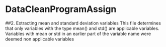 # DataCleanProgramAssign
##2. Extracting mean and standard deviation variables
This file determines that only variables with the type mean() and std() are applicable variables. Variables with mean or std in an earlier part of the variable name were deemed non applicable variables
